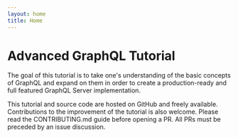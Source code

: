 ```yaml
---
layout: home
title: Home
---
```


# Advanced GraphQL Tutorial

The goal of this tutorial is to take one's understanding of the basic concepts of GraphQL and expand on them in order to create a production-ready and  full
featured GraphQL Server implementation.

This tutorial and source code are hosted on GitHub and freely available. Contributions to the improvement of the tutorial is also welcome. Please read the
CONTRIBUTING.md guide before opening a PR. All PRs must be preceded by an issue discussion.
